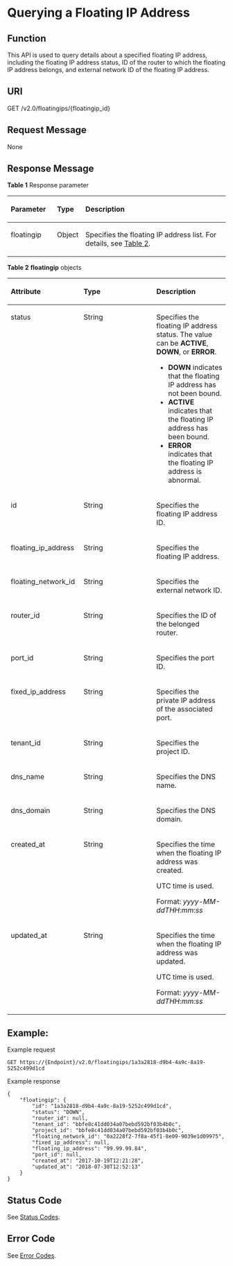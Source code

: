 # Querying a Floating IP Address<a name="vpc_floatingiP_0002"></a>

## Function<a name="section433032482159"></a>

This API is used to query details about a specified floating IP address, including the floating IP address status, ID of the router to which the floating IP address belongs, and external network ID of the floating IP address.

## URI<a name="section269019862159"></a>

GET /v2.0/floatingips/\{floatingip\_id\}

## Request Message<a name="section513321362159"></a>

None

## Response Message<a name="section414903182159"></a>

**Table  1**  Response parameter

<a name="table52726292159"></a>
<table><thead align="left"><tr id="row483206142159"><th class="cellrowborder" valign="top" width="21.349999999999998%" id="mcps1.2.4.1.1"><p id="p216556632159"><a name="p216556632159"></a><a name="p216556632159"></a>Parameter</p>
</th>
<th class="cellrowborder" valign="top" width="8.99%" id="mcps1.2.4.1.2"><p id="p92783132159"><a name="p92783132159"></a><a name="p92783132159"></a>Type</p>
</th>
<th class="cellrowborder" valign="top" width="69.66%" id="mcps1.2.4.1.3"><p id="p72773912159"><a name="p72773912159"></a><a name="p72773912159"></a>Description</p>
</th>
</tr>
</thead>
<tbody><tr id="row525977702159"><td class="cellrowborder" valign="top" width="21.349999999999998%" headers="mcps1.2.4.1.1 "><p id="p325609822159"><a name="p325609822159"></a><a name="p325609822159"></a>floatingip</p>
</td>
<td class="cellrowborder" valign="top" width="8.99%" headers="mcps1.2.4.1.2 "><p id="p201938822159"><a name="p201938822159"></a><a name="p201938822159"></a>Object</p>
</td>
<td class="cellrowborder" valign="top" width="69.66%" headers="mcps1.2.4.1.3 "><p id="p191679172159"><a name="p191679172159"></a><a name="p191679172159"></a>Specifies the floating IP address list. For details, see <a href="#table8139247714">Table 2</a>.</p>
</td>
</tr>
</tbody>
</table>

**Table  2** **floatingip**  objects

<a name="table8139247714"></a>
<table><thead align="left"><tr id="row18132240714"><th class="cellrowborder" valign="top" width="33.33333333333333%" id="mcps1.2.4.1.1"><p id="p101201250870"><a name="p101201250870"></a><a name="p101201250870"></a><strong id="b883917243138"><a name="b883917243138"></a><a name="b883917243138"></a>Attribute</strong></p>
</th>
<th class="cellrowborder" valign="top" width="33.33333333333333%" id="mcps1.2.4.1.2"><p id="p161211850674"><a name="p161211850674"></a><a name="p161211850674"></a><strong id="b116546278139"><a name="b116546278139"></a><a name="b116546278139"></a>Type</strong></p>
</th>
<th class="cellrowborder" valign="top" width="33.33333333333333%" id="mcps1.2.4.1.3"><p id="p41217502719"><a name="p41217502719"></a><a name="p41217502719"></a><strong id="b1350518288137"><a name="b1350518288137"></a><a name="b1350518288137"></a>Description</strong></p>
</th>
</tr>
</thead>
<tbody><tr id="row2014192410713"><td class="cellrowborder" valign="top" width="33.33333333333333%" headers="mcps1.2.4.1.1 "><p id="p6028218019164"><a name="p6028218019164"></a><a name="p6028218019164"></a>status</p>
</td>
<td class="cellrowborder" valign="top" width="33.33333333333333%" headers="mcps1.2.4.1.2 "><p id="p5101843519164"><a name="p5101843519164"></a><a name="p5101843519164"></a>String</p>
</td>
<td class="cellrowborder" valign="top" width="33.33333333333333%" headers="mcps1.2.4.1.3 "><p id="p6000412319164"><a name="p6000412319164"></a><a name="p6000412319164"></a>Specifies the floating IP address status. The value can be <strong id="b5686832141314"><a name="b5686832141314"></a><a name="b5686832141314"></a>ACTIVE</strong>, <strong id="b668614321137"><a name="b668614321137"></a><a name="b668614321137"></a>DOWN</strong>, or <strong id="b668723211135"><a name="b668723211135"></a><a name="b668723211135"></a>ERROR</strong>.</p>
<a name="ul10603143175810"></a><a name="ul10603143175810"></a><ul id="ul10603143175810"><li><strong id="b69115394136"><a name="b69115394136"></a><a name="b69115394136"></a>DOWN</strong> indicates that the floating IP address has not been bound.</li><li><strong id="b248155261312"><a name="b248155261312"></a><a name="b248155261312"></a>ACTIVE</strong> indicates that the floating IP address has been bound.</li><li><strong id="b1564525313138"><a name="b1564525313138"></a><a name="b1564525313138"></a>ERROR</strong> indicates that the floating IP address is abnormal. </li></ul>
</td>
</tr>
<tr id="row4141241070"><td class="cellrowborder" valign="top" width="33.33333333333333%" headers="mcps1.2.4.1.1 "><p id="p5513524919164"><a name="p5513524919164"></a><a name="p5513524919164"></a>id</p>
</td>
<td class="cellrowborder" valign="top" width="33.33333333333333%" headers="mcps1.2.4.1.2 "><p id="p212111505713"><a name="p212111505713"></a><a name="p212111505713"></a>String</p>
</td>
<td class="cellrowborder" valign="top" width="33.33333333333333%" headers="mcps1.2.4.1.3 "><p id="p4121850371"><a name="p4121850371"></a><a name="p4121850371"></a>Specifies the floating IP address ID.</p>
</td>
</tr>
<tr id="row614132416712"><td class="cellrowborder" valign="top" width="33.33333333333333%" headers="mcps1.2.4.1.1 "><p id="p1912112509713"><a name="p1912112509713"></a><a name="p1912112509713"></a>floating_ip_address</p>
</td>
<td class="cellrowborder" valign="top" width="33.33333333333333%" headers="mcps1.2.4.1.2 "><p id="p11211850072"><a name="p11211850072"></a><a name="p11211850072"></a>String</p>
</td>
<td class="cellrowborder" valign="top" width="33.33333333333333%" headers="mcps1.2.4.1.3 "><p id="p16122205017713"><a name="p16122205017713"></a><a name="p16122205017713"></a>Specifies the floating IP address.</p>
</td>
</tr>
<tr id="row115102414717"><td class="cellrowborder" valign="top" width="33.33333333333333%" headers="mcps1.2.4.1.1 "><p id="p61223503712"><a name="p61223503712"></a><a name="p61223503712"></a>floating_network_id</p>
</td>
<td class="cellrowborder" valign="top" width="33.33333333333333%" headers="mcps1.2.4.1.2 "><p id="p1812220507714"><a name="p1812220507714"></a><a name="p1812220507714"></a>String</p>
</td>
<td class="cellrowborder" valign="top" width="33.33333333333333%" headers="mcps1.2.4.1.3 "><p id="p16122550274"><a name="p16122550274"></a><a name="p16122550274"></a>Specifies the external network ID.</p>
</td>
</tr>
<tr id="row19155241277"><td class="cellrowborder" valign="top" width="33.33333333333333%" headers="mcps1.2.4.1.1 "><p id="p201223504719"><a name="p201223504719"></a><a name="p201223504719"></a>router_id</p>
</td>
<td class="cellrowborder" valign="top" width="33.33333333333333%" headers="mcps1.2.4.1.2 "><p id="p1122155015714"><a name="p1122155015714"></a><a name="p1122155015714"></a>String</p>
</td>
<td class="cellrowborder" valign="top" width="33.33333333333333%" headers="mcps1.2.4.1.3 "><p id="p812212506713"><a name="p812212506713"></a><a name="p812212506713"></a>Specifies the ID of the belonged router.</p>
</td>
</tr>
<tr id="row101514247714"><td class="cellrowborder" valign="top" width="33.33333333333333%" headers="mcps1.2.4.1.1 "><p id="p412218502718"><a name="p412218502718"></a><a name="p412218502718"></a>port_id</p>
</td>
<td class="cellrowborder" valign="top" width="33.33333333333333%" headers="mcps1.2.4.1.2 "><p id="p612213506716"><a name="p612213506716"></a><a name="p612213506716"></a>String</p>
</td>
<td class="cellrowborder" valign="top" width="33.33333333333333%" headers="mcps1.2.4.1.3 "><p id="p141228504716"><a name="p141228504716"></a><a name="p141228504716"></a>Specifies the port ID.</p>
</td>
</tr>
<tr id="row3164249715"><td class="cellrowborder" valign="top" width="33.33333333333333%" headers="mcps1.2.4.1.1 "><p id="p01237508720"><a name="p01237508720"></a><a name="p01237508720"></a>fixed_ip_address</p>
</td>
<td class="cellrowborder" valign="top" width="33.33333333333333%" headers="mcps1.2.4.1.2 "><p id="p111239501770"><a name="p111239501770"></a><a name="p111239501770"></a>String</p>
</td>
<td class="cellrowborder" valign="top" width="33.33333333333333%" headers="mcps1.2.4.1.3 "><p id="p1712316501972"><a name="p1712316501972"></a><a name="p1712316501972"></a>Specifies the private IP address of the associated port.</p>
</td>
</tr>
<tr id="row21662416711"><td class="cellrowborder" valign="top" width="33.33333333333333%" headers="mcps1.2.4.1.1 "><p id="p812355018717"><a name="p812355018717"></a><a name="p812355018717"></a>tenant_id</p>
</td>
<td class="cellrowborder" valign="top" width="33.33333333333333%" headers="mcps1.2.4.1.2 "><p id="p612316509712"><a name="p612316509712"></a><a name="p612316509712"></a>String</p>
</td>
<td class="cellrowborder" valign="top" width="33.33333333333333%" headers="mcps1.2.4.1.3 "><p id="p10487112"><a name="p10487112"></a><a name="p10487112"></a>Specifies the project ID.</p>
<p id="p51231950174"><a name="p51231950174"></a><a name="p51231950174"></a></p>
</td>
</tr>
<tr id="row11176241720"><td class="cellrowborder" valign="top" width="33.33333333333333%" headers="mcps1.2.4.1.1 "><p id="p11222111885214"><a name="p11222111885214"></a><a name="p11222111885214"></a>dns_name</p>
</td>
<td class="cellrowborder" valign="top" width="33.33333333333333%" headers="mcps1.2.4.1.2 "><p id="p122232018115215"><a name="p122232018115215"></a><a name="p122232018115215"></a>String</p>
</td>
<td class="cellrowborder" valign="top" width="33.33333333333333%" headers="mcps1.2.4.1.3 "><p id="p18223161825216"><a name="p18223161825216"></a><a name="p18223161825216"></a>Specifies the DNS name.</p>
</td>
</tr>
<tr id="row17174241670"><td class="cellrowborder" valign="top" width="33.33333333333333%" headers="mcps1.2.4.1.1 "><p id="p492133065713"><a name="p492133065713"></a><a name="p492133065713"></a>dns_domain</p>
</td>
<td class="cellrowborder" valign="top" width="33.33333333333333%" headers="mcps1.2.4.1.2 "><p id="p16929300573"><a name="p16929300573"></a><a name="p16929300573"></a>String</p>
</td>
<td class="cellrowborder" valign="top" width="33.33333333333333%" headers="mcps1.2.4.1.3 "><p id="p3921230175711"><a name="p3921230175711"></a><a name="p3921230175711"></a>Specifies the DNS domain.</p>
</td>
</tr>
<tr id="row1418142410714"><td class="cellrowborder" valign="top" width="33.33333333333333%" headers="mcps1.2.4.1.1 "><p id="p1953114119914"><a name="p1953114119914"></a><a name="p1953114119914"></a>created_at</p>
</td>
<td class="cellrowborder" valign="top" width="33.33333333333333%" headers="mcps1.2.4.1.2 "><p id="p595318416919"><a name="p595318416919"></a><a name="p595318416919"></a>String</p>
</td>
<td class="cellrowborder" valign="top" width="33.33333333333333%" headers="mcps1.2.4.1.3 "><p id="p1395374115919"><a name="p1395374115919"></a><a name="p1395374115919"></a>Specifies the time when the floating IP address was created.</p>
<p id="p1232884613478"><a name="p1232884613478"></a><a name="p1232884613478"></a>UTC time is used.</p>
<p id="p2070141994713"><a name="p2070141994713"></a><a name="p2070141994713"></a>Format: <em id="i542193342011"><a name="i542193342011"></a><a name="i542193342011"></a>yyyy-MM-ddTHH:mm:ss</em></p>
</td>
</tr>
<tr id="row1188246714"><td class="cellrowborder" valign="top" width="33.33333333333333%" headers="mcps1.2.4.1.1 "><p id="p139719548912"><a name="p139719548912"></a><a name="p139719548912"></a>updated_at</p>
</td>
<td class="cellrowborder" valign="top" width="33.33333333333333%" headers="mcps1.2.4.1.2 "><p id="p53971154594"><a name="p53971154594"></a><a name="p53971154594"></a>String</p>
</td>
<td class="cellrowborder" valign="top" width="33.33333333333333%" headers="mcps1.2.4.1.3 "><p id="p1339713549918"><a name="p1339713549918"></a><a name="p1339713549918"></a>Specifies the time when the floating IP address was updated.</p>
<p id="p876511114816"><a name="p876511114816"></a><a name="p876511114816"></a>UTC time is used.</p>
<p id="p137222218476"><a name="p137222218476"></a><a name="p137222218476"></a>Format: <em id="i149104882218"><a name="i149104882218"></a><a name="i149104882218"></a>yyyy-MM-ddTHH:mm:ss</em></p>
</td>
</tr>
</tbody>
</table>

## Example:<a name="section382935262159"></a>

Example request

```
GET https://{Endpoint}/v2.0/floatingips/1a3a2818-d9b4-4a9c-8a19-5252c499d1cd
```

Example response

```
{
    "floatingip": {
        "id": "1a3a2818-d9b4-4a9c-8a19-5252c499d1cd",
        "status": "DOWN",
        "router_id": null,
        "tenant_id": "bbfe8c41dd034a07bebd592bf03b4b0c",
        "project_id": "bbfe8c41dd034a07bebd592bf03b4b0c",
        "floating_network_id": "0a2228f2-7f8a-45f1-8e09-9039e1d09975",
        "fixed_ip_address": null,
        "floating_ip_address": "99.99.99.84",
        "port_id": null,
        "created_at": "2017-10-19T12:21:28",
        "updated_at": "2018-07-30T12:52:13"
    }
}
```

## Status Code<a name="section10470352390"></a>

See  [Status Codes](status-codes.md).

## Error Code<a name="section85821649202813"></a>

See  [Error Codes](error-codes.md).

